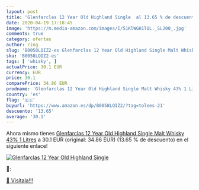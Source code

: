 ```yaml
---
layout: post
title: 'Glenfarclas 12 Year Old Highland Single  al 13.65 % de descuento'
date: 2020-04-19 17:18:45
image: 'https://m.media-amazon.com/images/I/51KlWGH1lQL._SL200_.jpg'
comments: true
category: ofertas
author: ring
slug: 'B0058LQIZ2-es Glenfarclas 12 Year Old Highland Single Malt Whisky 43% 1...'
sku: 'B0058LQIZ2-es'
tags: [ 'whisky', ]
actualPrice: 30.1 EUR
currency: EUR
price: 30.1
comparePrice: 34.86 EUR
prodname: 'Glenfarclas 12 Year Old Highland Single Malt Whisky 43% 1 Litres'
country: 'es'
flag: '🇪🇸'
buyurl: 'https://www.amazon.es/dp/B0058LQIZ2/?tag=tolees-21'
descuento: '13.65'
average: '30.1'
---
```


Ahora mismo tienes [Glenfarclas 12 Year Old Highland Single Malt Whisky 43% 1 Litres](https://www.amazon.es/dp/B0058LQIZ2/?tag=tolees-21) a 30.1 EUR (original: 34.86 EUR) (13.65 %  de descuento) en el siguiente enlace!

[![Glenfarclas 12 Year Old Highland Single ](https://m.media-amazon.com/images/I/51KlWGH1lQL._SL200_.jpg)](https://www.amazon.es/dp/B0058LQIZ2/?tag=tolees-21)

🔎:


[🛒 Visítala!!!](https://www.amazon.es/dp/B0058LQIZ2/?tag=tolees-21)
